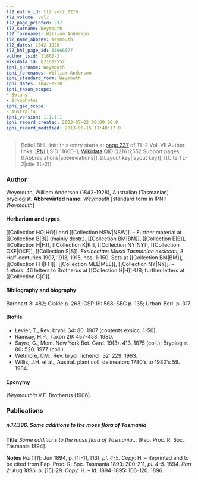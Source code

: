 ```yaml
---
tl2_entry_id: tl2_vol7_0216
tl2_volume: vol7
tl2_page_printed: 237
tl2_surname: Weymouth
tl2_forenames: William Anderson
tl2_name_abbrev: Weymouth
tl2_dates: 1842-1928
tl2_bhl_page_id: 33066577
author_lsid: 11600-1
wikidata_id: Q21612552
ipni_surname: Weymouth
ipni_forenames: William Anderson
ipni_standard_form: Weymouth
ipni_dates: 1842-1928
ipni_taxon_scope: 
- Botany
- Bryophytes
ipni_geo_scope: 
- Australia
ipni_version: 1.1.1.1
ipni_record_created: 2003-07-02 00:00:00.0
ipni_record_modified: 2013-05-15 11:40:17.0
---
```


> [!cite] BHL link: this entry starts at [page 237](https://www.biodiversitylibrary.org/page/33066577) of TL-2 Vol. VII
> Author links: [IPNI](https://www.ipni.org/a/11600-1) LSID 11600-1, [Wikidata](https://www.wikidata.org/wiki/Q21612552) QID Q21612552
> Support pages: [[Abbreviations|abbreviations]], [[Layout key|layout key]], [[Cite TL-2|cite TL-2]]

### Author

Weymouth, William Anderson (1842-1928), Australian (Tasmanian) bryologist. 
**Abbreviated name**: *Weymouth* \[standard form in IPNI: *Weymouth*\]

#### Herbarium and types

[[Collection HO|HO]] and [[Collection NSW|NSW]]. – Further material at [[Collection B|B]] (mainly destr.), [[Collection BM|BM]], [[Collection E|E]], [[Collection H|H]], [[Collection K|K]], [[Collection NY|NY]], [[Collection OXF|OXF]], [[Collection S|S]].
*Exsiccatae*: *Musci Tasmaniae exsiccati*, 3 Half-centuries 1907, 1913, 1915, nos. 1-150. Sets at [[Collection BM|BM]], [[Collection FH|FH]], [[Collection MEL|MEL]], [[Collection NY|NY]]. – *Letters*: 46 letters to Brotherus at [[Collection H|H]]-UB; further letters at [[Collection G|G]].

#### Bibliography and biography

Barnhart 3: 482; Clokie p. 263; CSP 19: 568; SBC p. 135; Urban-Berl. p. 317.

#### Biofile

- Levier, T., Rev. bryol. 34: 80. 1907 (contents exsicc. 1-50).
- Ramsay, H.P., Taxon 29: 457-458. 1980.
- Sayre, G., Mem. New York Bot. Gard. 19(3): 413. 1875 (coll.); Bryologist 80: 520. 1977 (coll.).
- Wetmore, CM., Rev. bryol. lichenol. 32: 229. 1963.
- Willis, J.H. et al., Austral. plant coll. delineators 1780's to 1980's 59. 1984.

#### Eponymy

*Weymouthia* V.F. Brotherus (1906).

### Publications

##### n.17.396. Some additions to the moss flora of Tasmania

**Title**
*Some additions to the moss flora of Tasmania*... \[Pap. Proc. R. Soc. Tasmania 1894\].

**Notes**
*Part* \[*1*\]: Jun 1894, p. \[1\]-11, \[13\], *pl. 4-5. Copy*: H. – Reprinted and to be cited from Pap. Proc. R. Soc. Tasmania 1893: 200-211, *pl. 4-5.* 1894.
*Part 2*: Aug 1896, p. \[15\]-29. *Copy*: H. – Id. 1894-1895: 106-120. 1896.

